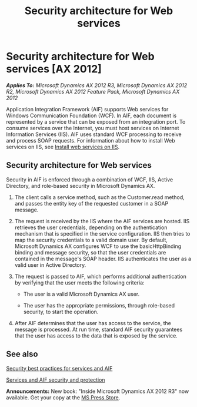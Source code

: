 ﻿---
title: Security architecture for Web services
TOCTitle: Security architecture for Web services
ms:assetid: 3f61be60-9665-4755-a4a6-be01ce62e439
ms:mtpsurl: https://msdn.microsoft.com/en-us/library/Dd309651(v=AX.60)
ms:contentKeyID: 36941286
ms.date: 05/18/2015
mtps_version: v=AX.60
---

# Security architecture for Web services [AX 2012]


_**Applies To:** Microsoft Dynamics AX 2012 R3, Microsoft Dynamics AX 2012 R2, Microsoft Dynamics AX 2012 Feature Pack, Microsoft Dynamics AX 2012_

Application Integration Framework (AIF) supports Web services for Windows Communication Foundation (WCF). In AIF, each document is represented by a service that can be exposed from an integration port. To consume services over the Internet, you must host services on Internet Information Services (IIS). AIF uses standard WCF processing to receive and process SOAP requests. For information about how to install Web services on IIS, see [Install web services on IIS](https://msdn.microsoft.com/en-us/library/gg731848\(v=ax.60\)).

## Security architecture for Web services

Security in AIF is enforced through a combination of WCF, IIS, Active Directory, and role-based security in Microsoft Dynamics AX.

1.  The client calls a service method, such as the Customer.read method, and passes the entity key of the requested customer in a SOAP message.

2.  The request is received by the IIS where the AIF services are hosted. IIS retrieves the user credentials, depending on the authentication mechanism that is specified in the service configuration. IIS then tries to map the security credentials to a valid domain user. By default, Microsoft Dynamics AX configures WCF to use the basicHttpBinding binding and message security, so that the user credentials are contained in the message's SOAP header. IIS authenticates the user as a valid user in Active Directory.

3.  The request is passed to AIF, which performs additional authentication by verifying that the user meets the following criteria:
    
      - The user is a valid Microsoft Dynamics AX user.
    
      - The user has the appropriate permissions, through role-based security, to start the operation.

4.  After AIF determines that the user has access to the service, the message is processed. At run time, standard AIF security guarantees that the user has access to the data that is exposed by the service.

## See also

[Security best practices for services and AIF](security-best-practices-for-services-and-aif.md)

[Services and AIF security and protection](services-and-aif-security-and-protection.md)

  
**Announcements:** New book: "Inside Microsoft Dynamics AX 2012 R3" now available. Get your copy at the [MS Press Store](https://www.microsoftpressstore.com/store/inside-microsoft-dynamics-ax-2012-r3-9780735685109).

